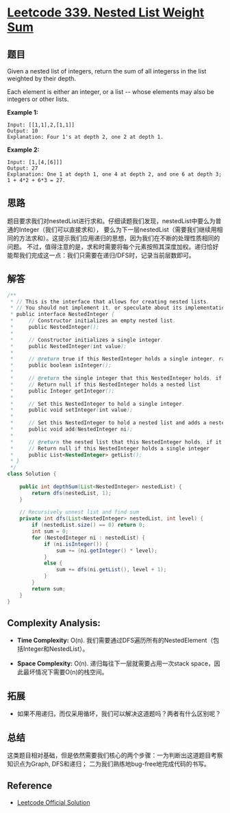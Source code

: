 # [Leetcode 339. Nested List Weight Sum](https://leetcode.com/problems/nested-list-weight-sum/)

## 题目

Given a nested list of integers, return the sum of all integerss in the list weighted
by their depth. 

Each element is either an integer, or a list -- whose elements may also be integers or 
other lists.

**Example 1:**
```
Input: [[1,1],2,[1,1]]
Output: 10 
Explanation: Four 1's at depth 2, one 2 at depth 1.
```
**Example 2:**
```
Input: [1,[4,[6]]]
Output: 27 
Explanation: One 1 at depth 1, one 4 at depth 2, and one 6 at depth 3; 1 + 4*2 + 6*3 = 27.
```

## 思路

题目要求我们对nestedList进行求和。仔细读题我们发现，nestedList中要么为普通的Integer（我们可以直接求和），
要么为下一层nestedList（需要我们继续用相同的方法求和）。这提示我们应用递归的思想，因为我们在不断的处理性质相同的问题。
不过，值得注意的是，求和时需要将每个元素按照其深度加权。递归恰好能帮我们完成这一点：我们只需要在递归/DFS时，记录当前层数即可。

## 解答
```java
/**
 * // This is the interface that allows for creating nested lists.
 * // You should not implement it, or speculate about its implementation
 * public interface NestedInteger {
 *     // Constructor initializes an empty nested list.
 *     public NestedInteger();
 *
 *     // Constructor initializes a single integer.
 *     public NestedInteger(int value);
 *
 *     // @return true if this NestedInteger holds a single integer, rather than a nested list.
 *     public boolean isInteger();
 *
 *     // @return the single integer that this NestedInteger holds, if it holds a single integer
 *     // Return null if this NestedInteger holds a nested list
 *     public Integer getInteger();
 *
 *     // Set this NestedInteger to hold a single integer.
 *     public void setInteger(int value);
 *
 *     // Set this NestedInteger to hold a nested list and adds a nested integer to it.
 *     public void add(NestedInteger ni);
 *
 *     // @return the nested list that this NestedInteger holds, if it holds a nested list
 *     // Return null if this NestedInteger holds a single integer
 *     public List<NestedInteger> getList();
 * }
 */
class Solution {
    
    public int depthSum(List<NestedInteger> nestedList) {
        return dfs(nestedList, 1);
    }
    
    // Recursively unnest list and find sum
    private int dfs(List<NestedInteger> nestedList, int level) {
        if (nestedList.size() == 0) return 0;
        int sum = 0;
        for (NestedInteger ni : nestedList) {
            if (ni.isInteger()) {                
                sum += (ni.getInteger() * level);
            }
            else {
                sum += dfs(ni.getList(), level + 1);
            }
        }
        return sum;
    }
}
```

## Complexity Analysis:

- **Time Complexity:** O(n). 我们需要通过DFS遍历所有的NestedElement（包括Integer和NestedList）。

- **Space Complexity:** O(n). 递归每往下一层就需要占用一次stack space，因此最坏情况下需要O(n)的栈空间。

## 拓展

- 如果不用递归，而仅采用循坏，我们可以解决这道题吗？两者有什么区别呢？

## 总结

这类题目相对基础，但是依然需要我们核心的两个步骤：一为判断出这道题目考察知识点为Graph, DFS和递归；
二为我们熟练地bug-free地完成代码的书写。

## Reference

- [Leetcode Official Solution](https://leetcode.com/problems/nested-list-weight-sum/solution/)